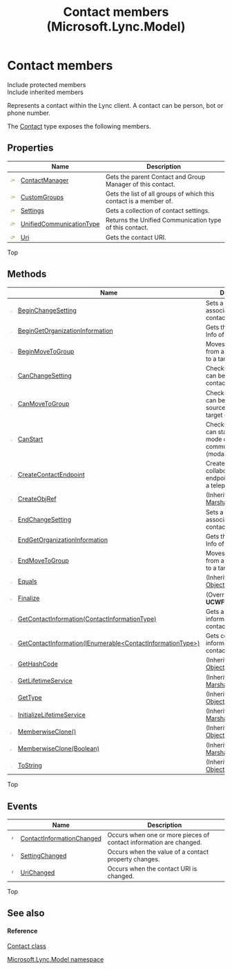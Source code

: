 ﻿---
title: Contact members (Microsoft.Lync.Model)
TOCTitle: Contact members
ms:assetid: AllMembers.T:Microsoft.Lync.Model.Contact_DI_3_UC_OCS14MrefLyncWPF
ms:mtpsurl: https://msdn.microsoft.com/en-us/library/microsoft.lync.model.contact_di_3_uc_ocs14mreflyncwpf_members(v=office.15)
ms:contentKeyID: 48601471
ms.date: 07/28/2014
mtps_version: v=office.15
---

# Contact members

Include protected members  
Include inherited members  

Represents a contact within the Lync client. A contact can be person, bot or phone number.

The [Contact](contact-class-microsoft-lync-model_2.md) type exposes the following members.

## Properties

<table>
<thead>
<tr class="header">
<th> </th>
<th>Name</th>
<th>Description</th>
</tr>
</thead>
<tbody>
<tr class="odd">
<td><img src="images/JJ275421.pubproperty(Office.15).gif" title="Public property" alt="Public property" /></td>
<td><a href="contact-contactmanager-property-microsoft-lync-model_2.md">ContactManager</a></td>
<td>Gets the parent Contact and Group Manager of this contact.</td>
</tr>
<tr class="even">
<td><img src="images/JJ275421.pubproperty(Office.15).gif" title="Public property" alt="Public property" /></td>
<td><a href="contact-customgroups-property-microsoft-lync-model_2.md">CustomGroups</a></td>
<td>Gets the list of all groups of which this contact is a member of.</td>
</tr>
<tr class="odd">
<td><img src="images/JJ275421.pubproperty(Office.15).gif" title="Public property" alt="Public property" /></td>
<td><a href="contact-settings-property-microsoft-lync-model_2.md">Settings</a></td>
<td>Gets a collection of contact settings.</td>
</tr>
<tr class="even">
<td><img src="images/JJ275421.pubproperty(Office.15).gif" title="Public property" alt="Public property" /></td>
<td><a href="contact-unifiedcommunicationtype-property-microsoft-lync-model_2.md">UnifiedCommunicationType</a></td>
<td>Returns the Unified Communication type of this contact.</td>
</tr>
<tr class="odd">
<td><img src="images/JJ275421.pubproperty(Office.15).gif" title="Public property" alt="Public property" /></td>
<td><a href="contact-uri-property-microsoft-lync-model_2.md">Uri</a></td>
<td>Gets the contact URI.</td>
</tr>
</tbody>
</table>


Top

## Methods

<table>
<thead>
<tr class="header">
<th> </th>
<th>Name</th>
<th>Description</th>
</tr>
</thead>
<tbody>
<tr class="odd">
<td><img src="images/Hh347903.pubmethod(Office.15).gif" title="Public method" alt="Public method" /></td>
<td><a href="contact-beginchangesetting-method-microsoft-lync-model_2.md">BeginChangeSetting</a></td>
<td>Sets a setting associated with this contact.</td>
</tr>
<tr class="even">
<td><img src="images/Hh347903.pubmethod(Office.15).gif" title="Public method" alt="Public method" /></td>
<td><a href="contact-begingetorganizationinformation-method-microsoft-lync-model_2.md">BeginGetOrganizationInformation</a></td>
<td>Gets the Organization Info of this contact.</td>
</tr>
<tr class="odd">
<td><img src="images/Hh347903.pubmethod(Office.15).gif" title="Public method" alt="Public method" /></td>
<td><a href="contact-beginmovetogroup-method-microsoft-lync-model_2.md">BeginMoveToGroup</a></td>
<td>Moves this contact from a source group to a target group.</td>
</tr>
<tr class="even">
<td><img src="images/Hh347903.pubmethod(Office.15).gif" title="Public method" alt="Public method" /></td>
<td><a href="contact-canchangesetting-method-microsoft-lync-model_2.md">CanChangeSetting</a></td>
<td>Checks if the setting can be set for this contact.</td>
</tr>
<tr class="odd">
<td><img src="images/Hh347903.pubmethod(Office.15).gif" title="Public method" alt="Public method" /></td>
<td><a href="contact-canmovetogroup-method-microsoft-lync-model_2.md">CanMoveToGroup</a></td>
<td>Checks if this contact can be moved from a source group to a target group.</td>
</tr>
<tr class="even">
<td><img src="images/Hh347903.pubmethod(Office.15).gif" title="Public method" alt="Public method" /></td>
<td><a href="contact-canstart-method-microsoft-lync-model_2.md">CanStart</a></td>
<td>Checks if this contact can start a given mode of communication (modality</td>
</tr>
<tr class="odd">
<td><img src="images/Hh347903.pubmethod(Office.15).gif" title="Public method" alt="Public method" /></td>
<td><a href="contact-createcontactendpoint-method-microsoft-lync-model_2.md">CreateContactEndpoint</a></td>
<td>Creates a collaboration endpoint object from a telephone number.</td>
</tr>
<tr class="even">
<td><img src="images/Hh347903.pubmethod(Office.15).gif" title="Public method" alt="Public method" /></td>
<td><a href="http://msdn2.microsoft.com/en-us/library/2ch65xad">CreateObjRef</a></td>
<td>(Inherited from <a href="http://msdn2.microsoft.com/en-us/library/w4302s1f">MarshalByRefObject</a>.)</td>
</tr>
<tr class="odd">
<td><img src="images/Hh347903.pubmethod(Office.15).gif" title="Public method" alt="Public method" /></td>
<td><a href="contact-endchangesetting-method-microsoft-lync-model_2.md">EndChangeSetting</a></td>
<td>Sets a setting associated with this contact.</td>
</tr>
<tr class="even">
<td><img src="images/Hh347903.pubmethod(Office.15).gif" title="Public method" alt="Public method" /></td>
<td><a href="contact-endgetorganizationinformation-method-microsoft-lync-model_2.md">EndGetOrganizationInformation</a></td>
<td>Gets the Organization Info of this contact.</td>
</tr>
<tr class="odd">
<td><img src="images/Hh347903.pubmethod(Office.15).gif" title="Public method" alt="Public method" /></td>
<td><a href="contact-endmovetogroup-method-microsoft-lync-model_2.md">EndMoveToGroup</a></td>
<td>Moves this contact from a source group to a target group.</td>
</tr>
<tr class="even">
<td><img src="images/Hh347903.pubmethod(Office.15).gif" title="Public method" alt="Public method" /></td>
<td><a href="http://msdn2.microsoft.com/en-us/library/bsc2ak47">Equals</a></td>
<td>(Inherited from <a href="http://msdn2.microsoft.com/en-us/library/e5kfa45b">Object</a>.)</td>
</tr>
<tr class="odd">
<td><img src="images/Hh347903.protmethod(Office.15).gif" title="Protected method" alt="Protected method" /></td>
<td><a href="contact-finalize-method-microsoft-lync-model_1.md">Finalize</a></td>
<td>(Overrides <strong>UCWFullFinalize()</strong>.)</td>
</tr>
<tr class="even">
<td><img src="images/Hh347903.pubmethod(Office.15).gif" title="Public method" alt="Public method" /></td>
<td><a href="contact-getcontactinformation-method-contactinformationtype-microsoft-lync-model_2.md">GetContactInformation(ContactInformationType)</a></td>
<td>Gets a single contact information from this contact.</td>
</tr>
<tr class="odd">
<td><img src="images/Hh347903.pubmethod(Office.15).gif" title="Public method" alt="Public method" /></td>
<td><a href="contact-getcontactinformation-method-ienumerable-contactinformationtype-microsoft-lync-model_2.md">GetContactInformation(IEnumerable&lt;ContactInformationType&gt;)</a></td>
<td>Gets contact information from this contact.</td>
</tr>
<tr class="even">
<td><img src="images/Hh347903.pubmethod(Office.15).gif" title="Public method" alt="Public method" /></td>
<td><a href="http://msdn2.microsoft.com/en-us/library/zdee4b3y">GetHashCode</a></td>
<td>(Inherited from <a href="http://msdn2.microsoft.com/en-us/library/e5kfa45b">Object</a>.)</td>
</tr>
<tr class="odd">
<td><img src="images/Hh347903.pubmethod(Office.15).gif" title="Public method" alt="Public method" /></td>
<td><a href="http://msdn2.microsoft.com/en-us/library/c6y7316f">GetLifetimeService</a></td>
<td>(Inherited from <a href="http://msdn2.microsoft.com/en-us/library/w4302s1f">MarshalByRefObject</a>.)</td>
</tr>
<tr class="even">
<td><img src="images/Hh347903.pubmethod(Office.15).gif" title="Public method" alt="Public method" /></td>
<td><a href="http://msdn2.microsoft.com/en-us/library/dfwy45w9">GetType</a></td>
<td>(Inherited from <a href="http://msdn2.microsoft.com/en-us/library/e5kfa45b">Object</a>.)</td>
</tr>
<tr class="odd">
<td><img src="images/Hh347903.pubmethod(Office.15).gif" title="Public method" alt="Public method" /></td>
<td><a href="http://msdn2.microsoft.com/en-us/library/zwt5tzck">InitializeLifetimeService</a></td>
<td>(Inherited from <a href="http://msdn2.microsoft.com/en-us/library/w4302s1f">MarshalByRefObject</a>.)</td>
</tr>
<tr class="even">
<td><img src="images/Hh347903.protmethod(Office.15).gif" title="Protected method" alt="Protected method" /></td>
<td><a href="http://msdn2.microsoft.com/en-us/library/57ctke0a">MemberwiseClone()</a></td>
<td>(Inherited from <a href="http://msdn2.microsoft.com/en-us/library/e5kfa45b">Object</a>.)</td>
</tr>
<tr class="odd">
<td><img src="images/Hh347903.protmethod(Office.15).gif" title="Protected method" alt="Protected method" /></td>
<td><a href="http://msdn2.microsoft.com/en-us/library/ms131262">MemberwiseClone(Boolean)</a></td>
<td>(Inherited from <a href="http://msdn2.microsoft.com/en-us/library/w4302s1f">MarshalByRefObject</a>.)</td>
</tr>
<tr class="even">
<td><img src="images/Hh347903.pubmethod(Office.15).gif" title="Public method" alt="Public method" /></td>
<td><a href="http://msdn2.microsoft.com/en-us/library/7bxwbwt2">ToString</a></td>
<td>(Inherited from <a href="http://msdn2.microsoft.com/en-us/library/e5kfa45b">Object</a>.)</td>
</tr>
</tbody>
</table>


Top

## Events

<table>
<thead>
<tr class="header">
<th> </th>
<th>Name</th>
<th>Description</th>
</tr>
</thead>
<tbody>
<tr class="odd">
<td><img src="images/JJ266306.pubevent(Office.15).gif" title="Public event" alt="Public event" /></td>
<td><a href="contact-contactinformationchanged-event-microsoft-lync-model_2.md">ContactInformationChanged</a></td>
<td>Occurs when one or more pieces of contact information are changed.</td>
</tr>
<tr class="even">
<td><img src="images/JJ266306.pubevent(Office.15).gif" title="Public event" alt="Public event" /></td>
<td><a href="contact-settingchanged-event-microsoft-lync-model_2.md">SettingChanged</a></td>
<td>Occurs when the value of a contact property changes.</td>
</tr>
<tr class="odd">
<td><img src="images/JJ266306.pubevent(Office.15).gif" title="Public event" alt="Public event" /></td>
<td><a href="contact-urichanged-event-microsoft-lync-model_2.md">UriChanged</a></td>
<td>Occurs when the contact URI is changed.</td>
</tr>
</tbody>
</table>


Top

## See also

#### Reference

[Contact class](contact-class-microsoft-lync-model_2.md)

[Microsoft.Lync.Model namespace](microsoft-lync-model-namespace_2.md)

